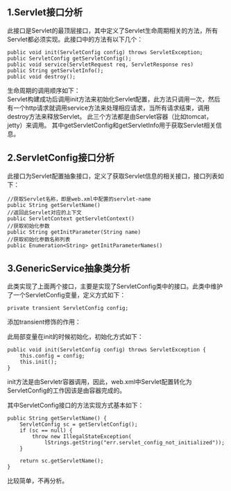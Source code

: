 ## 1.Servlet接口分析

此接口是Servlet的最顶层接口，其中定义了Servlet生命周期相关的方法，所有Servlet都必须实现。此接口中的方法有以下几个：

    public void init(ServletConfig config) throws ServletException;
    public ServletConfig getServletConfig();
    public void service(ServletRequest req, ServletResponse res)
    public String getServletInfo();
    public void destroy();

  生命周期的调用顺序如下：  
  Servlet构建成功后调用init方法来初始化Servlet配置，此方法只调用一次，然后有一个http请求就调用service方法来处理相应请求，当所有请求结束，调用destroy方法来释放Servlet。  此三个方法都是由Servlet容器（比如tomcat，jetty）来调用。
  其中getServletConfig和getServletInfo用于获取Servlet相关信息。

## 2.ServletConfig接口分析

此接口为Servlet配置抽象接口，定义了获取Servlet信息的相关接口，接口列表如下：

    //获取Servlet名称，即是web.xml中配置的servlet-name
    public String getServletName()
    //返回此Servlet对应的上下文
    public ServletContext getServletContext()
    //获取初始化参数
    public String getInitParameter(String name)
    //获取初始化参数名称列表
    public Enumeration<String> getInitParameterNames()

## 3.GenericService抽象类分析
此类实现了上面两个接口，主要是实现了ServletConfig类中的接口。此类中维护了一个ServletConfig变量，定义方式如下：  

    private transient ServletConfig config;

添加transient修饰的作用：

  此局部变量在init的时候初始化，初始化方式如下：

    public void init(ServletConfig config) throws ServletException {
        this.config = config;
        this.init();
    }

init方法是由Servletr容器调用，因此，web.xml中Servlet配置转化为ServletConfig的工作因该是由容器完成的。

其中ServletConfig接口的方法实现方式基本如下：

    public String getServletName() {
        ServletConfig sc = getServletConfig();
        if (sc == null) {
            throw new IllegalStateException(
                lStrings.getString("err.servlet_config_not_initialized"));
        }

        return sc.getServletName();
    }
比较简单，不再分析。
